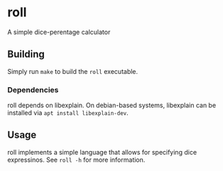 # roll
A simple dice-perentage calculator

## Building
Simply run `make` to build the `roll` executable.
### Dependencies
roll depends on libexplain.
On debian-based systems, libexplain can be installed via `apt install libexplain-dev`.

## Usage
roll implements a simple language that allows for specifying dice expressinos. See `roll -h` for more information.